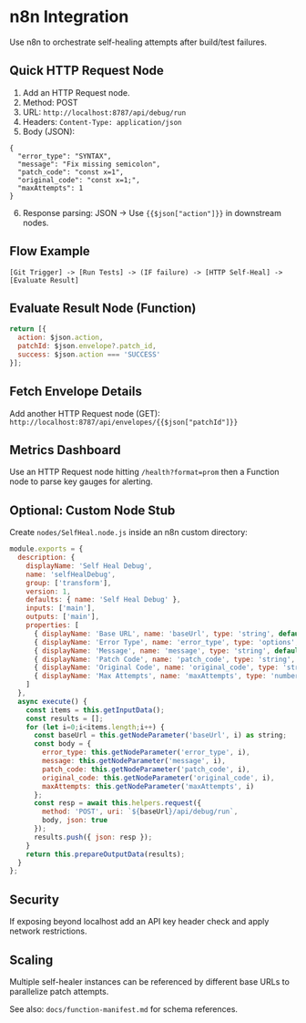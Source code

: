 # n8n Integration

Use n8n to orchestrate self-healing attempts after build/test failures.

## Quick HTTP Request Node
1. Add an HTTP Request node.
2. Method: POST
3. URL: `http://localhost:8787/api/debug/run`
4. Headers: `Content-Type: application/json`
5. Body (JSON):
```
{
  "error_type": "SYNTAX",
  "message": "Fix missing semicolon",
  "patch_code": "const x=1",
  "original_code": "const x=1;",
  "maxAttempts": 1
}
```
6. Response parsing: JSON → Use `{{$json["action"]}}` in downstream nodes.

## Flow Example
```
[Git Trigger] -> [Run Tests] -> (IF failure) -> [HTTP Self-Heal] -> [Evaluate Result]
```

## Evaluate Result Node (Function)
```javascript
return [{
  action: $json.action,
  patchId: $json.envelope?.patch_id,
  success: $json.action === 'SUCCESS'
}];
```

## Fetch Envelope Details
Add another HTTP Request node (GET):
`http://localhost:8787/api/envelopes/{{$json["patchId"]}}`

## Metrics Dashboard
Use an HTTP Request node hitting `/health?format=prom` then a Function node to parse key gauges for alerting.

## Optional: Custom Node Stub
Create `nodes/SelfHeal.node.js` inside an n8n custom directory:
```javascript
module.exports = {
  description: {
    displayName: 'Self Heal Debug',
    name: 'selfHealDebug',
    group: ['transform'],
    version: 1,
    defaults: { name: 'Self Heal Debug' },
    inputs: ['main'],
    outputs: ['main'],
    properties: [
      { displayName: 'Base URL', name: 'baseUrl', type: 'string', default: 'http://localhost:8787' },
      { displayName: 'Error Type', name: 'error_type', type: 'options', options: [ 'SYNTAX','LOGIC','RUNTIME','PERFORMANCE','SECURITY' ].map(o => ({ name: o, value: o })), default: 'SYNTAX' },
      { displayName: 'Message', name: 'message', type: 'string', default: '' },
      { displayName: 'Patch Code', name: 'patch_code', type: 'string', default: '' },
      { displayName: 'Original Code', name: 'original_code', type: 'string', default: '' },
      { displayName: 'Max Attempts', name: 'maxAttempts', type: 'number', default: 1 }
    ]
  },
  async execute() {
    const items = this.getInputData();
    const results = [];
    for (let i=0;i<items.length;i++) {
      const baseUrl = this.getNodeParameter('baseUrl', i) as string;
      const body = {
        error_type: this.getNodeParameter('error_type', i),
        message: this.getNodeParameter('message', i),
        patch_code: this.getNodeParameter('patch_code', i),
        original_code: this.getNodeParameter('original_code', i),
        maxAttempts: this.getNodeParameter('maxAttempts', i)
      };
      const resp = await this.helpers.request({
        method: 'POST', uri: `${baseUrl}/api/debug/run`,
        body, json: true
      });
      results.push({ json: resp });
    }
    return this.prepareOutputData(results);
  }
};
```

## Security
If exposing beyond localhost add an API key header check and apply network restrictions.

## Scaling
Multiple self-healer instances can be referenced by different base URLs to parallelize patch attempts.

See also: `docs/function-manifest.md` for schema references.
